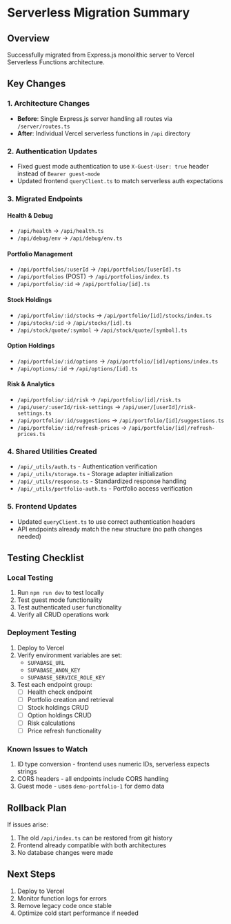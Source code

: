 # Serverless Migration Summary

## Overview
Successfully migrated from Express.js monolithic server to Vercel Serverless Functions architecture.

## Key Changes

### 1. Architecture Changes
- **Before**: Single Express.js server handling all routes via `/server/routes.ts`
- **After**: Individual Vercel serverless functions in `/api` directory

### 2. Authentication Updates
- Fixed guest mode authentication to use `X-Guest-User: true` header instead of `Bearer guest-mode`
- Updated frontend `queryClient.ts` to match serverless auth expectations

### 3. Migrated Endpoints

#### Health & Debug
- `/api/health` → `/api/health.ts`
- `/api/debug/env` → `/api/debug/env.ts`

#### Portfolio Management
- `/api/portfolios/:userId` → `/api/portfolios/[userId].ts`
- `/api/portfolios` (POST) → `/api/portfolios/index.ts`
- `/api/portfolio/:id` → `/api/portfolio/[id].ts`

#### Stock Holdings
- `/api/portfolio/:id/stocks` → `/api/portfolio/[id]/stocks/index.ts`
- `/api/stocks/:id` → `/api/stocks/[id].ts`
- `/api/stock/quote/:symbol` → `/api/stock/quote/[symbol].ts`

#### Option Holdings
- `/api/portfolio/:id/options` → `/api/portfolio/[id]/options/index.ts`
- `/api/options/:id` → `/api/options/[id].ts`

#### Risk & Analytics
- `/api/portfolio/:id/risk` → `/api/portfolio/[id]/risk.ts`
- `/api/user/:userId/risk-settings` → `/api/user/[userId]/risk-settings.ts`
- `/api/portfolio/:id/suggestions` → `/api/portfolio/[id]/suggestions.ts`
- `/api/portfolio/:id/refresh-prices` → `/api/portfolio/[id]/refresh-prices.ts`

### 4. Shared Utilities Created
- `/api/_utils/auth.ts` - Authentication verification
- `/api/_utils/storage.ts` - Storage adapter initialization
- `/api/_utils/response.ts` - Standardized response handling
- `/api/_utils/portfolio-auth.ts` - Portfolio access verification

### 5. Frontend Updates
- Updated `queryClient.ts` to use correct authentication headers
- API endpoints already match the new structure (no path changes needed)

## Testing Checklist

### Local Testing
1. Run `npm run dev` to test locally
2. Test guest mode functionality
3. Test authenticated user functionality
4. Verify all CRUD operations work

### Deployment Testing
1. Deploy to Vercel
2. Verify environment variables are set:
   - `SUPABASE_URL`
   - `SUPABASE_ANON_KEY`
   - `SUPABASE_SERVICE_ROLE_KEY`
3. Test each endpoint group:
   - [ ] Health check endpoint
   - [ ] Portfolio creation and retrieval
   - [ ] Stock holdings CRUD
   - [ ] Option holdings CRUD
   - [ ] Risk calculations
   - [ ] Price refresh functionality

### Known Issues to Watch
1. ID type conversion - frontend uses numeric IDs, serverless expects strings
2. CORS headers - all endpoints include CORS handling
3. Guest mode - uses `demo-portfolio-1` for demo data

## Rollback Plan
If issues arise:
1. The old `/api/index.ts` can be restored from git history
2. Frontend already compatible with both architectures
3. No database changes were made

## Next Steps
1. Deploy to Vercel
2. Monitor function logs for errors
3. Remove legacy code once stable
4. Optimize cold start performance if needed